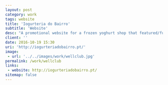 ```yaml
---
layout: post
category: work
tags: website
title: 'Iogurteria do Bairro'
subtitle: 'Website'
desc: "A promotional website for a frozen yoghurt shop that featured/funded on the Portuguese Shark Tank TV-Show."
client: ''
date: 2016-10-19 15:30
uri: 'http://iogurteriadobairro.pt/'
image:
 - url: '../../images/work/wellclub.jpg'
permalink: /work/wellclub
links:
 - website: http://iogurteriadobairro.pt/
sitemap: false
---
```

